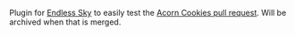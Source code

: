 Plugin for [Endless Sky](https://github.com/endless-sky/endless-sky) to easily test the [Acorn Cookies pull request](https://github.com/endless-sky/endless-sky/pull/10808).
Will be archived when that is merged.
